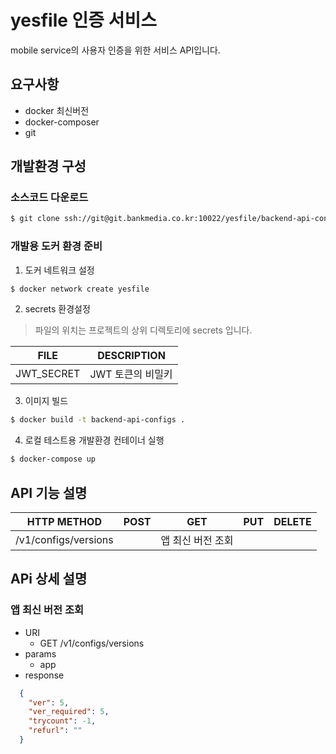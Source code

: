 # yesfile 인증 서비스

mobile service의 사용자 인증을 위한 서비스 API입니다.

## 요구사항

* docker 최신버전
* docker-composer
* git

## 개발환경 구성


### 소스코드 다운로드
``` bash
$ git clone ssh://git@git.bankmedia.co.kr:10022/yesfile/backend-api-configs.git
```


### 개발용 도커 환경 준비

1. 도커 네트워크 설정
```bash
$ docker network create yesfile
```

2. secrets 환경설정
> 파일의 위치는 프로젝트의 상위 디렉토리에 secrets 입니다.

| FILE | DESCRIPTION |
| ---- | ----------- |
| JWT_SECRET | JWT 토큰의 비밀키 |

3. 이미지 빌드
``` bash
$ docker build -t backend-api-configs .
```

4. 로컬 테스트용 개발환경 컨테이너 실행
``` bash
$ docker-compose up
```

## API 기능 설명
| HTTP METHOD | POST | GET | PUT | DELETE |
| ----------- | ---- | --- | --- | ------ |
| /v1/configs/versions | | 앱 최신 버전 조회 | | |

## APi 상세 설명

### 앱 최신 버전 조회

  * URI 
    * GET /v1/configs/versions
  * params
    * app
  * response
  
```json
  {
    "ver": 5,
    "ver_required": 5,
    "trycount": -1,
    "refurl": ""
  }
```

